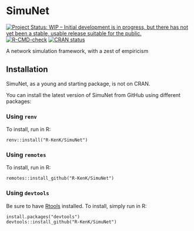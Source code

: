 
<!-- README.md is generated from README.Rmd. Please edit that file -->

# SimuNet

<!-- badges: start -->

[![Project Status: WIP – Initial development is in progress, but there
has not yet been a stable, usable release suitable for the
public.](https://www.repostatus.org/badges/latest/wip.svg)](https://www.repostatus.org/#wip)
[![R-CMD-check](https://github.com/R-KenK/SimuNet/workflows/R-CMD-check/badge.svg)](https://github.com/R-KenK/SimuNet/actions)
[![CRAN
status](https://www.r-pkg.org/badges/version/SimuNet)](https://CRAN.R-project.org/package=SimuNet)
<!-- badges: end -->

A network simulation framework, with a zest of empiricism

## Installation

SimuNet, as a young and starting package, is not on CRAN.

You can install the latest version of SimuNet from GitHub using
different packages:

### Using `renv`

To install, run in R:

    renv::install("R-KenK/SimuNet")

### Using `remotes`

To install, run in R:

    remotes::install_github("R-KenK/SimuNet")

### Using `devtools`

Be sure to have [Rtools](https://cran.r-project.org/bin/windows/Rtools/)
installed. To install, simply run in R:

    install.packages("devtools")
    devtools::install_github("R-KenK/SimuNet")
